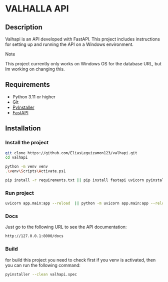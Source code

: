 # VALHALLA API

## Description
Valhapi is an API developed with FastAPI. This project includes instructions for setting up and running the API on a Windows environment.

> [!NOTE]  
> This project currently only works on Windows OS for the database URL, but Im working on changing this.


## Requirements
- Python 3.11 or higher
- Git
- [PyInstaller](https://www.pyinstaller.org/)
- [FastAPI](https://fastapi.tiangolo.com)

## Installation

### Install the project

```bash
git clone https://github.com/EliasLeguizamon123/valhapi.git
cd valhapi
```

```bash
python -m venv venv
.\venv\Scripts\Activate.ps1

pip install -r requirements.txt || pip install fastapi uvicorn pyinstaller
```

### Run project

```bash
uvicorn app.main:app --reload  || python -m uvicorn app.main:app --reload

```

### Docs

Just go to the following URL to see the API documentation:

```bash
http://127.0.0.1:8000/docs
```

### Build 

for build this project you need to check first if you venv is activated, then you can run the following command:

```bash
pyinstaller --clean valhapi.spec
```
